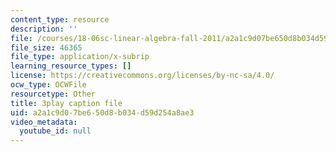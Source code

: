 ```yaml
---
content_type: resource
description: ''
file: /courses/18-06sc-linear-algebra-fall-2011/a2a1c9d07be650d8b034d59d254a8ae3_MsIvs_6vC38.vtt
file_size: 46365
file_type: application/x-subrip
learning_resource_types: []
license: https://creativecommons.org/licenses/by-nc-sa/4.0/
ocw_type: OCWFile
resourcetype: Other
title: 3play caption file
uid: a2a1c9d0-7be6-50d8-b034-d59d254a8ae3
video_metadata:
  youtube_id: null
---
```

